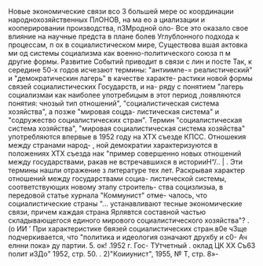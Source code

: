 Новые экономические связи всо 3 большей мере ос
координации народнохозяйственных ПлОНОВ, на ма ео а
циализации и кооперировании производства, пЗМродной оло-
Все это оказало свое влияние на научные предста
в плане болев Углублонного подхода к процессам, п ох
в социалистическом мире, Существова вшая  актовка ми од
системы социализма как военно-политического союза п м
другие формы. Развитие Событий приводит в связи с лин и посте
Так, к середине 50-х годов исчезают термины: "антиимпе-=
реалистический" и "демократическин лагерь" в качестве характе-
растики новой формы связей социалистических Государств, и на-
ряду с понятием "лагерь социализмаи как наиболее употребицым
в этот период ‚появляются понятия: чнозый тип отношений",
"социалистическая система хозяйства", а позже "мировая соцда-
листическая система" и "содружество социалистических стран".
Термин "социалистическая система хозяйства", "мировая
социалистическая система хозяйства" употребляются впервые в
1952 году на ХТХ съезде КПСС. Отношекия между странами народ-
‚ ной демократии характеризуются в положениях ХТХ съезда нак
"пример совершенно новых отношений между государствами, ракав
не встречавшихся в историиН“/.. | .
Эти термины нашли отражение з литературе тех лет.
Раскрывая характер отношений между государствами социа-
листической системы, соответствующих новому этапу строитель-
ства социзлизыа, в передовой статье хурнала "Коммунист" отме-
чалось, что социалистические страны "... устанавливают тесные
экономические связи, причем каждая страна Ярлявтся составной
частью складывающегося единого мирового социалистического
хозяйства"? . (о ИИ
’ При характеристике бвязей социалистических стран.в0е ч3ще
подчеркивается, что "политика и идеология означают друхбу и с0-
Ач елнни пока» ду партии. 5. ок! .1952 г. Гос-
ТУтчетный . оклад ЦК ХХ Съ63
полит иЗДо" 1952, стр. 50. .
2)"Коииунист", 1955, № Т, стр. 8»-
